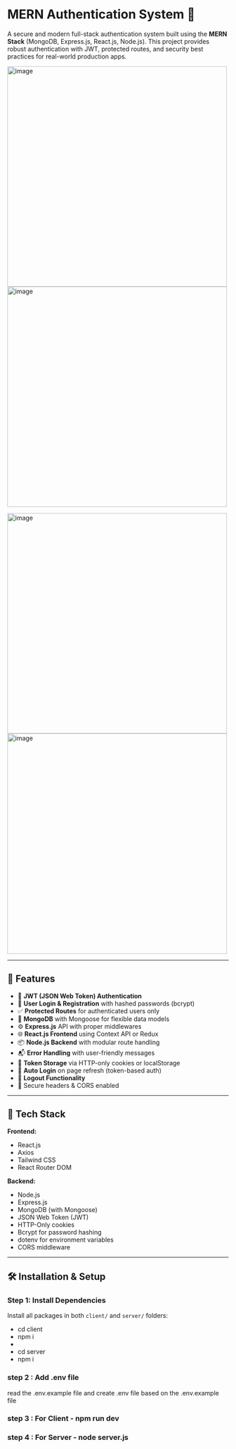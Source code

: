 # MERN Authentication System 🔐

A secure and modern full-stack authentication system built using the **MERN Stack** (MongoDB, Express.js, React.js, Node.js). This project provides robust authentication with JWT, protected routes, and security best practices for real-world production apps.

<img width="500" height="500" alt="image" src="https://github.com/user-attachments/assets/d317db2c-7772-4079-8a4e-baf2288a88ca" /> <img width="500" height="500" alt="image" src="https://github.com/user-attachments/assets/248e4ee2-1b24-4865-855f-aba4491624f6" />

<img width="500" height="500" alt="image" src="https://github.com/user-attachments/assets/2adfb67d-5cfb-438d-80ae-8bca8a3ffea2" />
<img width="500" height="500" alt="image" src="https://github.com/user-attachments/assets/4bcb33d7-83c0-41f5-9e30-bfef1261f813" />



---

## 🚀 Features

- 🔐 **JWT (JSON Web Token) Authentication**
- 🔄 **User Login & Registration** with hashed passwords (bcrypt)
- ✅ **Protected Routes** for authenticated users only
- 💾 **MongoDB** with Mongoose for flexible data models
- ⚙️ **Express.js** API with proper middlewares
- 🌐 **React.js Frontend** using Context API or Redux
- 📦 **Node.js Backend** with modular route handling
- 📬 **Error Handling** with user-friendly messages
- 🧠 **Token Storage** via HTTP-only cookies or localStorage
- 🔄 **Auto Login** on page refresh (token-based auth)
- 🚫 **Logout Functionality**
- 🔐 Secure headers & CORS enabled

---

## 🧱 Tech Stack

**Frontend:**
- React.js
- Axios
- Tailwind CSS 
- React Router DOM

**Backend:**
- Node.js
- Express.js
- MongoDB (with Mongoose)
- JSON Web Token (JWT)
- HTTP-Only cookies
- Bcrypt for password hashing
- dotenv for environment variables
- CORS middleware

---

## 🛠️ Installation & Setup

###  Step 1: Install Dependencies
Install all packages in both `client/` and `server/` folders:  
- cd client
- npm i
- 
- cd server
- npm i 

### step 2 : Add .env file 
read the .env.example file and create .env file based on the .env.example file 

### step 3 : For Client - npm run dev

### step 4 : For Server - node server.js
